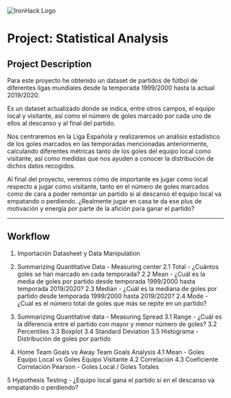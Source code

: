 ![IronHack Logo](https://s3-eu-west-1.amazonaws.com/ih-materials/uploads/upload_d5c5793015fec3be28a63c4fa3dd4d55.png)

# Project: Statistical Analysis


## Project Description

Para este proyecto he obtenido un dataset de partidos de fútbol de diferentes ligas mundiales desde la temporada 1999/2000 hasta la actual 2019/2020.

Es un dataset actualizado donde se indica, entre otros campos, el equipo local y visitante, así como el número de goles marcado por cada uno de ellos al descanso y al final del partido.

Nos centraremos en la Liga Española y realizaremos un análisis estadístico de los goles marcados en las temporadas mencionadas anteriormente, calculando diferentes métricas tanto de los goles del equipo local como visitante, así como medidas que nos ayuden a conocer la distribución de dichos datos recogidos.

Al final del proyecto, veremos cómo de importante es jugar como local respecto a jugar como visitante, tanto en el número de goles marcados como de cara a poder remontar un partido si al descanso el equipo local va empatando o perdiendo. ¿Realmente jugar en casa te da ese plus de motivación y energía por parte de la afición para ganar el partido?

---

## Workflow

1. Importación Datasheet y Data Manipulation

2. Summarizing Quantitative Data - Measuring center
  2.1  Total - ¿Cuántos goles se han marcado en cada temporada?
  2.2  Mean - ¿Cuál es la media de goles por partido desde temporada 1999/2000 hasta temporada 2019/2020?
  2.3  Median - ¿Cuál es la mediana de goles por partido desde temporada 1999/2000 hasta 2019/2020?
  2.4  Mode - ¿Cuál es el número total de goles que más se repite en un partido?
  
 
3. Summarizing Quantitative data - Measuring Spread
  3.1  Range - ¿Cuál es la diferencia entre el partido con mayor y menor número de goles?
  3.2  Percentiles
  3.3  Boxplot
  3.4  Standard Deviation
  3.5  Histograma - Distribución de goles por partido

4. Home Team Goals vs Away Team Goals Analysis
  4.1  Mean - Goles Equipo Local vs Goles Equipo Visitante
  4.2  Correlación
  4.3  Coeficiente Correlación Pearson - Goles Local / Goles Totales

5  Hypothesis Testing - ¿Equipo local gana el partido si en el descanso va empatando o perdiendo?